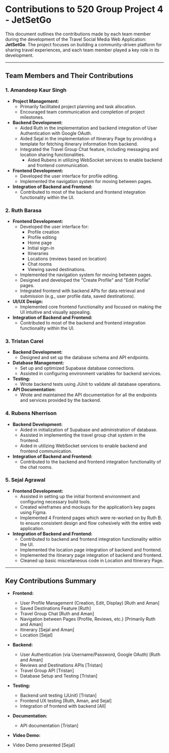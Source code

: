 # Contributions to 520 Group Project 4 - JetSetGo

This document outlines the contributions made by each team member during the development of the Travel Social Media Web Application: **JetSetGo**. The project focuses on building a community-driven platform for sharing travel experiences, and each team member played a key role in its development.

---

## Team Members and Their Contributions

### 1. **Amandeep Kaur Singh**
   - **Project Management:**
     - Primarily facilitated project planning and task allocation.
     - Encouraged team communication and completion of project milestones.
   - **Backend Development:**
     - Aided Ruth in the implementation and backend integration of User Authentication with Google OAuth.
     - Aided Sejal in the implementation of Itinerary Page by providing a template for fetching itinerary information from backend.
     - Integrated the Travel Group Chat feature, including messaging and location sharing functionalities.
       - Aided Rubens in utilizing WebSocket services to enable backend and frontend communication.
   - **Frontend Development:**
     - Developed the user interface for profile editing.
     - Implemented the navigation system for moving between pages.
   - **Integration of Backend and Frontend:**
     - Contributed to most of the backend and frontend integration functionality within the UI.

### 2. **Ruth Barasa**
   - **Frontend Development:**
     - Developed the user interface for:
       - Profile creation
       - Profile editing
       - Home page
       - Initial sign-in
       - Itineraries
       - Locations (reviews based on location)
       - Chat rooms
       - Viewing saved destinations.
     - Implemented the navigation system for moving between pages.
     - Designed and developed the "Create Profile" and "Edit Profile" pages.
     - Integrated frontend with backend APIs for data retrieval and submission (e.g., user profile data, saved destinations).
   - **UI/UX Design:**
     - Implemented core frontend functionality and focused on making the UI intuitive and visually appealing.
   - **Integration of Backend and Frontend:**
     - Contributed to most of the backend and frontend integration functionality within the UI.
   
### 3. **Tristan Carel**
   - **Backend Development:**
     - Designed and set up the database schema and API endpoints.
   - **Database Management:**
     - Set up and optimized Supabase database connections.
     - Assisted in configuring environment variables for backend services.
   - **Testing:**
     - Wrote backend tests using JUnit to validate all database operations.
   - **API Documentation:**
     - Wrote and maintained the API documentation for all the endpoints and services provided by the backend.

### 4. **Rubens Nherrison**
   - **Backend Development:**
     - Aided in initialization of Supabase and administration of database.
     - Assisted in implementing the travel group chat system in the frontend.
     - Aided in utilizing WebSocket services to enable backend and frontend communication.
   - **Integration of Backend and Frontend:**
     - Contributed to the backend and frontend integration functionality of the chat rooms.

### 5. **Sejal Agrawal**
   - **Frontend Development:**
     - Assisted in setting up the initial frontend environment and configuring necessary build tools.
     - Created wireframes and mockups for the application’s key pages using Figma.
     - Implemented 4 Frontend pages which were re-worked on by Ruth B. to ensure consistent design and flow cohesively with the entire web application. 
   - **Integration of Backend and Frontend:**
     - Contributed to backend and frontend integration functionality within the UI.
     - Implemented the location page integration of backend and frontend.
     - Implemented the itinerary page integration of backend and frontend.
     - Cleaned up basic miscellaneous code in Location and Itinerary Page.

---

## Key Contributions Summary

- **Frontend:** 
  - User Profile Management (Creation, Edit, Display) [Ruth and Aman]
  - Saved Destinations Feature [Ruth]
  - Travel Group Chat [Ruth and Aman]
  - Navigation between Pages (Profile, Reviews, etc.) [Primarily Ruth and Aman]
  - Itinerary [Sejal and Aman]
  - Location [Sejal]
  
- **Backend:** 
  - User Authentication (via Username/Password, Google OAuth) [Ruth and Aman]
  - Reviews and Destinations APIs [Tristan]
  - Travel Group API [Tristan]
  - Database Setup and Testing [Tristan]
  
- **Testing:** 
  - Backend unit testing (JUnit) [Tristan]
  - Frontend UX testing [Ruth, Aman, and Sejal]
  - Integration of frontend with backend [All]

- **Documentation:** 
  - API documentation [Tristan]
    
- **Video Demo:** 
 - Video Demo presented [Sejal]
